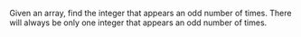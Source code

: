 Given an array, find the integer that appears an odd number of times.
There will always be only one integer that appears an odd number of times.